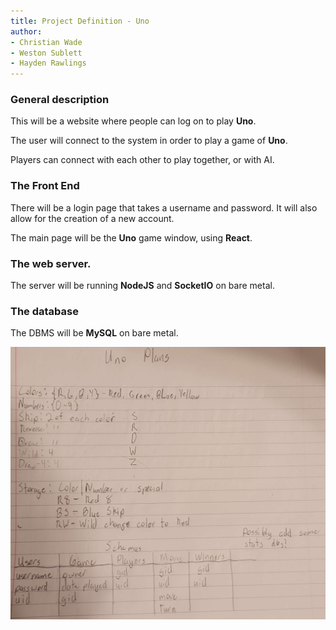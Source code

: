 ```yaml
---
title: Project Definition - Uno
author:
- Christian Wade
- Weston Sublett
- Hayden Rawlings
---
```


### General description

This will be a website where people can log on to play **Uno**.

The user will connect to the system in order to play a game of **Uno**.

Players can connect with each other to play together, or with AI.

### The Front End

There will be a login page that takes a username and password. It will also allow for the creation of a new account.

The main page will be the **Uno** game window, using **React**.

### The web server.

The server will be running **NodeJS** and **SocketIO** on bare metal.

### The database

The DBMS will be **MySQL** on bare metal.

![Our Idea](images/database_crop.jpg)

